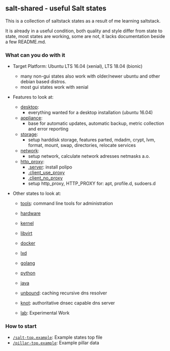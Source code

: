 ## salt-shared - useful Salt states

This is a collection of saltstack states
as a result of me learning saltstack.

It is already in a useful condition,
both quality and style differ from state to state,
most states are working, some are not,
it lacks documentation beside a few README.md.


### What can you do with it

* Target Platform: Ubuntu LTS 16.04 (xenial), LTS 18.04 (bionic)
    * many non-gui states also work with older/newer ubuntu and other debian based distros.
    * most gui states work with xenial
   
* Features to look at:
    * [desktop](desktop):
        * everything wanted for a desktop installation (ubuntu 16.04)
    * [appliance](appliance):
        * base for automatic updates, automatic backup, metric collection and error reporting
    * [storage](storage):
        * setup harddisk storage, features parted, mdadm, crypt, lvm, format, mount, swap, directories, relocate services
    * [network](network):
        * setup network, calculate network adresses netmasks a.o.
    * [http_proxy](http_proxy):
        * [.server](http_proxy/server.sls): install polipo
        * [.client_use_proxy](http_proxy/client_use_proxy.sls)
        * [.client_no_proxy](http_proxy/client_no_proxy.sls)
        * setup http_proxy, HTTP_PROXY for: apt, profile.d, sudoers.d
 
* Other states to look at:
    * [tools](tools): command line tools for administration
    * [hardware](hardware)
    * [kernel](kernel)
    * [libvirt](libvirt)
    * [docker](docker)
    * [lxd](lxd)
    
    * [golang](golang)
    * [python](python)
    * [java](java)
    
    * [unbound](unbound): caching recursive dns resolver
    * [knot](knot): authoritative dnsec capable dns server

    * [lab](lab): Experimental Work

### How to start

 * [`/salt-top.example`](salt-top.example): Example states top file
 * [`/pillar-top.example`](pillar-top.example): Example pillar data
